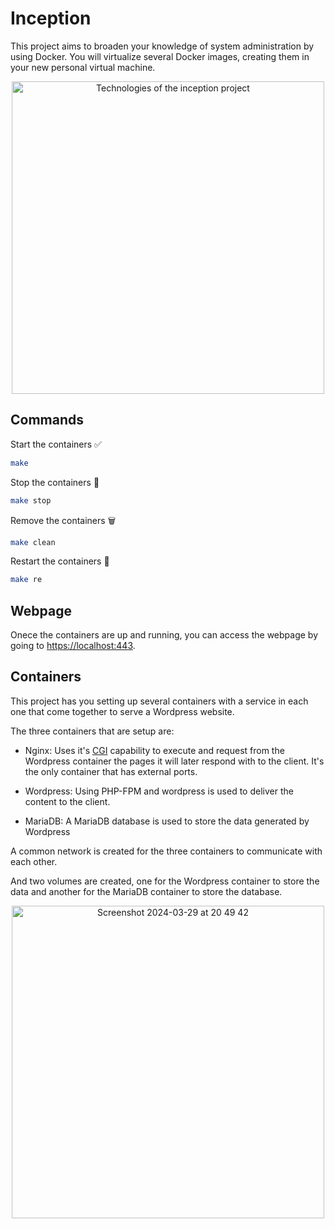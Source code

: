 # Inception

This project aims to broaden your knowledge of system administration by using Docker. You will virtualize several Docker images, creating them in your new personal virtual machine.


<div align="center">
  <a href="https://medium.com/@ssterdev/inception-guide-42-project-part-i-7e3af15eb671">
    <img width="500" alt="Technologies of the inception project" src="https://github.com/magnitopic/inception/assets/21156058/4359e1a0-6f2e-4aa4-8c35-c42b81b931d7">
  </a>
</div>

## Commands

Start the containers ✅

```bash
make
```

Stop the containers 🔴

```bash
make stop
```

Remove the containers 🗑️

```bash
make clean
```

Restart the containers 🔁

```bash
make re
```

## Webpage

Onece the containers are up and running, you can access the webpage by going to [https://localhost:443](https://localhost:443).

## Containers

This project has you setting up several containers with a service in each one that come together to serve a Wordpress website.

The three containers that are setup are:

-   Nginx: Uses it's [CGI](https://en.wikipedia.org/wiki/Common_Gateway_Interface) capability to execute and request from the Wordpress container the pages it will later respond with to the client. It's the only container that has external ports.

-   Wordpress: Using PHP-FPM and wordpress is used to deliver the content to the client.

-   MariaDB: A MariaDB database is used to store the data generated by Wordpress

A common network is created for the three containers to communicate with each other.

And two volumes are created, one for the Wordpress container to store the data and another for the MariaDB container to store the database.

<div align="center">
  <img width="500" alt="Screenshot 2024-03-29 at 20 49 42" src="https://github.com/magnitopic/inception/assets/21156058/52460144-51f1-4255-afcf-bb5d04d1f476">
</div>
